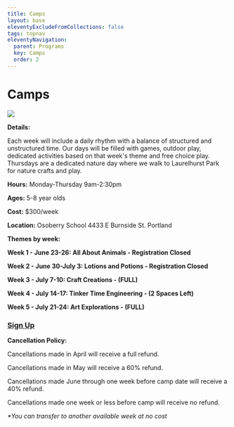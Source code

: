 ```yaml
---
title: Camps
layout: base
eleventyExcludeFromCollections: false
tags: topnav
eleventyNavigation:
  parent: Programs
  key: Camps
  order: 2
---
```

# Camps[](https://forms.gle/xDs5WH5QiydoBrDaA)[](https://forms.gle/VVFZPs4S5x8KHENe8)

![](/assets/uploads/copy-of-tinker-time-workshop.png)

**Details:** 

Each week will include a daily rhythm with a balance of structured and unstructured time. Our days will be filled with games, outdoor play, dedicated activities based on that week's theme and free choice play. Thursdays are a dedicated nature day where we walk to Laurelhurst Park for nature crafts and play. 

**Hours:** Monday-Thursday 9am-2:30pm 

**Ages:** 5-8 year olds

**Cost:** $300/week

**Location:** Osoberry School 4433 E Burnside St. Portland

**Themes by week:**

**Week 1 - June 23-26: All About Animals - Registration Closed**

**Week 2 - June 30-July 3: Lotions and Potions - Registration Closed**

**Week 3 - July 7-10: Craft Creations - (FULL)**

**Week 4 - July 14-17: Tinker Time Engineering - (2 Spaces Left)**

**Week 5 - July 21-24: Art Explorations - (FULL)**

### **[Sign Up](https://docs.google.com/forms/d/e/1FAIpQLSenuED3Xbemot-PVDu4E9BYOXK_1cyOVDRo5RaoGaofytMbtQ/viewform)**

**Cancellation Policy:** 

Cancellations made in April will receive a full refund.

Cancellations made in May will receive a 60% refund.

Cancellations made June through one week before camp date will receive a 40% refund.

Cancellations made one week or less before camp will receive no refund. 

*\*You can transfer to another available week at no cost*
